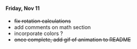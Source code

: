#### Friday, Nov 11

- ~~fix rotation calculations~~
- add comments on math section
- incorporate colors ?
- ~~once complete, add gif of animation to README~~
